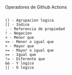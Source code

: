 Operadores de Github Actions

```

() - Agrupacion logica
[] - Indice
. - Referencia de propiedad
! - Negacion
< - Menor que
<= - Menor o igual que
> - Mayor que
>= - Mayor o igual que
== - Igual que
!= - Diferente que
&& - Y logico
|| - O logico

```
